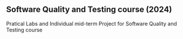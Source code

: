 ## Software Quality and Testing course (2024) 
Pratical Labs and Individual mid-term Project for Software Quality and Testing course
